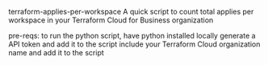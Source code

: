 terraform-applies-per-workspace
A quick script to count total applies per workspace in your Terraform Cloud for Business organization

pre-reqs:
to run the python script, have python installed locally
generate a API token and add it to the script
include your Terraform Cloud organization name and add it to the script 